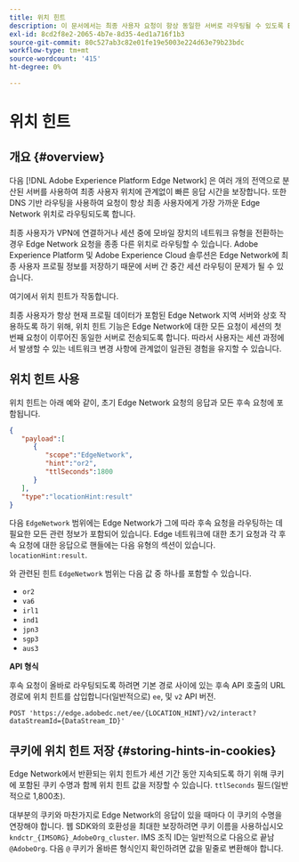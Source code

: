 ```yaml
---
title: 위치 힌트
description: 이 문서에서는 최종 사용자 요청이 항상 동일한 서버로 라우팅될 수 있도록 Edge Network Server API에서 위치 힌트가 작동하는 방식을 설명합니다.
exl-id: 8cd2f8e2-2065-4b7e-8d35-4ed1a716f1b3
source-git-commit: 80c527ab3c82e01fe19e5003e224d63e79b23bdc
workflow-type: tm+mt
source-wordcount: '415'
ht-degree: 0%

---
```


# 위치 힌트

## 개요 {#overview}

다음 [!DNL Adobe Experience Platform Edge Network] 은 여러 개의 전역으로 분산된 서버를 사용하여 최종 사용자 위치에 관계없이 빠른 응답 시간을 보장합니다. 또한 DNS 기반 라우팅을 사용하여 요청이 항상 최종 사용자에게 가장 가까운 Edge Network 위치로 라우팅되도록 합니다.

최종 사용자가 VPN에 연결하거나 세션 중에 모바일 장치의 네트워크 유형을 전환하는 경우 Edge Network 요청을 종종 다른 위치로 라우팅할 수 있습니다. Adobe Experience Platform 및 Adobe Experience Cloud 솔루션은 Edge Network에 최종 사용자 프로필 정보를 저장하기 때문에 서버 간 중간 세션 라우팅이 문제가 될 수 있습니다.

여기에서 위치 힌트가 작동합니다.

최종 사용자가 항상 현재 프로필 데이터가 포함된 Edge Network 지역 서버와 상호 작용하도록 하기 위해, 위치 힌트 기능은 Edge Network에 대한 모든 요청이 세션의 첫 번째 요청이 이루어진 동일한 서버로 전송되도록 합니다. 따라서 사용자는 세션 과정에서 발생할 수 있는 네트워크 변경 사항에 관계없이 일관된 경험을 유지할 수 있습니다.

## 위치 힌트 사용

위치 힌트는 아래 예와 같이, 초기 Edge Network 요청의 응답과 모든 후속 요청에 포함됩니다.

```json
{
   "payload":[
      {
         "scope":"EdgeNetwork",
         "hint":"or2",
         "ttlSeconds":1800
      }
   ],
   "type":"locationHint:result"
}
```

다음 `EdgeNetwork` 범위에는 Edge Network가 그에 따라 후속 요청을 라우팅하는 데 필요한 모든 관련 정보가 포함되어 있습니다. Edge 네트워크에 대한 초기 요청과 각 후속 요청에 대한 응답으로 핸들에는 다음 유형의 섹션이 있습니다. `locationHint:result`.

와 관련된 힌트 `EdgeNetwork` 범위는 다음 값 중 하나를 포함할 수 있습니다.

* `or2`
* `va6`
* `irl1`
* `ind1`
* `jpn3`
* `sgp3`
* `aus3`

**API 형식**

후속 요청이 올바로 라우팅되도록 하려면 기본 경로 사이에 있는 후속 API 호출의 URL 경로에 위치 힌트를 삽입합니다(일반적으로) `ee`, 및 `v2` API 버전.

```http
POST 'https://edge.adobedc.net/ee/{LOCATION_HINT}/v2/interact?dataStreamId={DataStream_ID}'
```

## 쿠키에 위치 힌트 저장 {#storing-hints-in-cookies}

Edge Network에서 반환되는 위치 힌트가 세션 기간 동안 지속되도록 하기 위해 쿠키에 포함된 쿠키 수명과 함께 위치 힌트 값을 저장할 수 있습니다. `ttlSeconds` 필드(일반적으로 1,800초).

대부분의 쿠키와 마찬가지로 Edge Network의 응답이 있을 때마다 이 쿠키의 수명을 연장해야 합니다. 웹 SDK와의 호환성을 최대한 보장하려면 쿠키 이름을 사용하십시오 `kndctr_{IMSORG}_AdobeOrg_cluster`. IMS 조직 ID는 일반적으로 다음으로 끝남 `@AdobeOrg`. 다음 `@` 쿠키가 올바른 형식인지 확인하려면 값을 밑줄로 변환해야 합니다.
